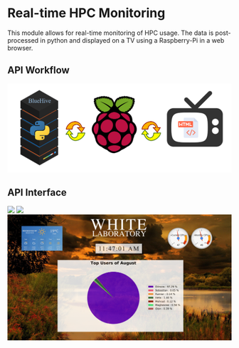 # Real-time HPC Monitoring

This module allows for real-time monitoring of HPC usage. The data is post-processed in python and displayed on a TV using a Raspberry-Pi in a web browser.
  ## API Workflow
![](Media/How_it_works.png)
## API Interface
![](Media/int_1.png)
![](Media/int_2.png)
![](Media/int_3.png)
